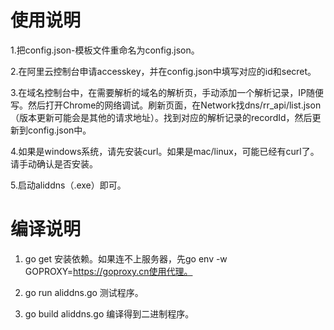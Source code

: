 # 使用说明

1.把config.json-模板文件重命名为config.json。

2.在阿里云控制台申请accesskey，并在config.json中填写对应的id和secret。

3.在域名控制台中，在需要解析的域名的解析页，手动添加一个解析记录，IP随便写。然后打开Chrome的网络调试。刷新页面，在Network找dns/rr_api/list.json（版本更新可能会是其他的请求地址）。找到对应的解析记录的recordId，然后更新到config.json中。

4.如果是windows系统，请先安装curl。如果是mac/linux，可能已经有curl了。请手动确认是否安装。

5.启动aliddns（.exe）即可。

# 编译说明

1. go get 安装依赖。如果连不上服务器，先go env -w GOPROXY=https://goproxy.cn使用代理。

2. go run aliddns.go 测试程序。

3. go build aliddns.go 编译得到二进制程序。